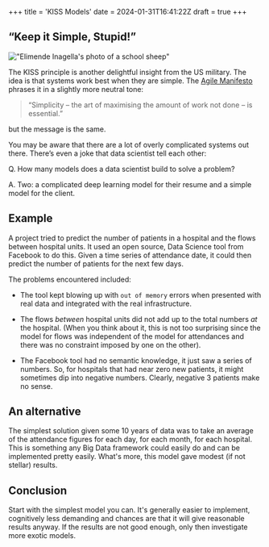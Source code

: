 +++
title = 'KISS Models'
date = 2024-01-31T16:41:22Z
draft = true
+++

## “Keep it Simple, Stupid!”

!["Elimende Inagella's photo of a school sheep"](/img/blog/KISS.jpg)

The KISS principle is another delightful insight from the US military. The idea is that systems work best when they are simple. The [Agile Manifesto](https://agilemanifesto.org/) phrases it in a slightly more neutral tone:

> “Simplicity – the art of maximising the amount of work not done – is essential.”

but the message is the same. 

You may be aware that there are a lot of overly complicated systems out there. There’s even a joke that data scientist tell each other: 

Q. How many models does a data scientist build to solve a problem?

A. Two: a complicated deep learning model for their resume and a simple model for the client.

## Example

A project tried to predict the number of patients in a hospital and the flows between hospital units.
It used an open source, Data Science tool from Facebook to do this.
Given a time series of attendance date, it could then predict the number of patients for the next few days. 

The problems encountered included:

- The tool kept blowing up with `out of memory` errors when presented with real data and integrated with the real infrastructure.

- The flows *between* hospital units did not add up to the total numbers *at* the hospital. (When you think about it, this is not too surprising since the model for flows was independent of the model for attendances and there was no constraint imposed by one on the other).

- The Facebook tool had no semantic knowledge, it just saw a series of numbers. So, for hospitals that had near zero new patients, it might sometimes dip into negative numbers. Clearly, negative 3 patients make no sense.

## An alternative

The simplest solution given some 10 years of data was to take an average of the attendance figures for each day, for each month, for each hospital. 
This is something any Big Data framework could easily do and can be implemented pretty easily.
What's more, this model gave modest (if not stellar) results.

## Conclusion

Start with the simplest model you can. It's generally easier to implement, cognitively less demanding and chances are that it will give reasonable results anyway. If the results are not good enough, only then investigate more exotic models.
